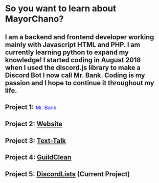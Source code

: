 <!-- TITLE: Home -->
<!-- SUBTITLE: Meet MayorChano -->



<h1> So you want to learn about MayorChano?</h1>
<h2> I am a backend and frontend developer working mainly with Javascript HTML and PHP. I am currently learning python to expand my knowledge! I started coding in August 2018 when I used the discord.js library to make a Discord Bot I now call Mr. Bank. Coding is my passion and I hope to continue it throughout my life.</h2>

## Project 1:<button style="border: none; color: blue;background: none;border-radius: 0%; font-size: 17px; transition: 2s" onmouseover="this.style = 'border: none; color: cadetblue;background: none;border-radius: 0%; font-size: 17px; transition: 2s'" onmouseout="this.style = 'border: none; color: blue;background: none;border-radius: 0%; font-size: 17px; transition: 2s'" onclick="window.location.href = window.location.href + '/mrbank'">Mr. Bank</button>

## Project 2: [Website](https://mayorchano.me)

## Project 3: [Text-Talk](https://tt.mayorchano.me)

## Project 4: [GuildClean](https://guildclean.glitch.me)

## Project 5: [DiscordLists](https://lists.mayorchano.me) (Current Project)